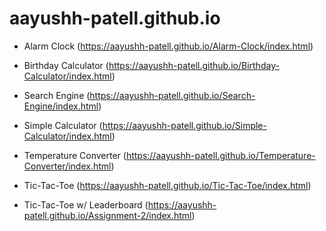 # aayushh-patell.github.io

- Alarm Clock (https://aayushh-patell.github.io/Alarm-Clock/index.html)

- Birthday Calculator (https://aayushh-patell.github.io/Birthday-Calculator/index.html)

- Search Engine (https://aayushh-patell.github.io/Search-Engine/index.html)

- Simple Calculator (https://aayushh-patell.github.io/Simple-Calculator/index.html)

- Temperature Converter (https://aayushh-patell.github.io/Temperature-Converter/index.html)

- Tic-Tac-Toe (https://aayushh-patell.github.io/Tic-Tac-Toe/index.html)

- Tic-Tac-Toe w/ Leaderboard (https://aayushh-patell.github.io/Assignment-2/index.html)
